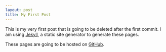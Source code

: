```yaml
---
layout: post
title: My First Post
---
```


This is my very first post that is going to be deleted after the first commit. I am using [Jekyll](https://jekyllrb.com), a static site generator to generate these pages.

These pages are going to be hosted on [GitHub](https://github.com/Spangle-AI/spangle-ai.github.io).
